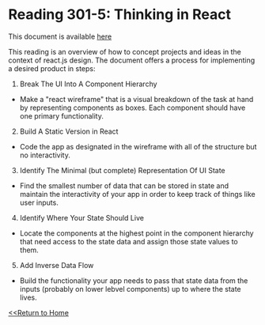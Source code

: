 # Reading 301-5: Thinking in React
This document is available [here](https://reactjs.org/docs/thinking-in-react.html)

This reading is an overview of how to concept projects and ideas in the context of react.js design. The document offers a process for implementing a desired product in steps: 

1. Break The UI Into A Component Hierarchy
  * Make a "react wireframe" that is a visual breakdown of the task at hand by representing components as boxes. Each component should have one primary functionality. 
2. Build A Static Version in React
  * Code the app as designated in the wireframe with all of the structure but no interactivity.
3. Identify The Minimal (but complete) Representation Of UI State
  * Find the smallest number of data that can be stored in state and maintain the interactivity of your app in order to keep track of things like user inputs. 
4. Identify Where Your State Should Live
  * Locate the components at the highest point in the component hierarchy that need access to the state data and assign those state values to them.
5. Add Inverse Data Flow
  * Build the functionality your app needs to pass that state data from the inputs (probably on lower lebvel components) up to where the state lives. 




[<<Return to Home](../README.md)